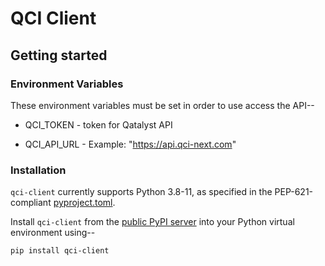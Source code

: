 # QCI Client

## Getting started

### Environment Variables

These environment variables must be set in order to use access the API--

- QCI_TOKEN - token for Qatalyst API
<!-- markdown-link-check-disable-next-line -->
- QCI_API_URL - Example: "https://api.qci-next.com"

### Installation

`qci-client` currently supports Python 3.8-11, as specified in the PEP-621-compliant
[pyproject.toml](pyproject.toml).


Install `qci-client` from the [public PyPI server](https://pypi.org/)
into your Python virtual environment using--

```bash
pip install qci-client
```


